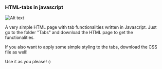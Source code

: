 ### HTML-tabs in javascript ###

![Alt text](https://github.com/orjane10/HTMLTabs-Javascript/blob/master/TabsJS.png "Screenshot of application")


A very simple HTML page with tab functionalities written in Javascript. Just go to the folder "Tabs" and download the HTML page to get the functionalities. 

If you also want to apply some simple styling to the tabs, download the CSS file as well! 

Use it as you please! :) 
